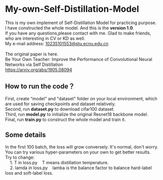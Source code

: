 # My-own-Self-Distillation-Model
This is my own implement of Self-Distillation Model for practicing purpose.  \
I have constructed the whole model.  And this is the **version 1.0**.  \
If you have any questions,please contact with me. Glad to make friends, who are interesting in CV or KD as well.  \
My e-mail address: 10235101553@stu.ecnu.edu.cn \
\
The original paper is here.  \
Be Your Own Teacher: Improve the Performance of Convolutional Neural Networks via Self Distillation  \
<https://arxiv.org/abs/1905.08094> 

## How to run the code？ 
First, create “model” and "dataset" folder on your local environment, which are used for saving checkpoints and dataset relatively. \
Second, run **dataset.py** to download cifar100 dataset. \
Third, run **model.py** to initialize the original Resnet18 backbone model. \
Final, run **train.py** to construct the whole model and train it. 

## Some details 
In the first 100 batch, the loss will grow conversely. It's normal, don't worry.  \
You can try various hyper-parameters on your own to get better results. \
Try to change: \
$~~~~$1. T in loss.py$~~~~$T means distillation temperature.\
$~~~~$2. lamda in loss.py$~~~~$lamba is the balance factor to balance hard-label loss and soft-label loss. 
